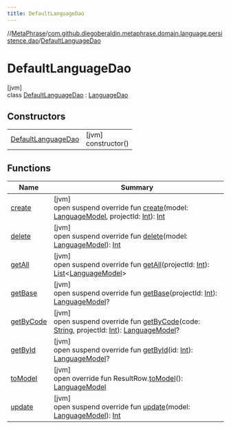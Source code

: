 ```yaml
---
title: DefaultLanguageDao
---
```

//[MetaPhrase](../../../index.html)/[com.github.diegoberaldin.metaphrase.domain.language.persistence.dao](../index.html)/[DefaultLanguageDao](index.html)



# DefaultLanguageDao



[jvm]\
class [DefaultLanguageDao](index.html) : [LanguageDao](../-language-dao/index.html)



## Constructors


| | |
|---|---|
| [DefaultLanguageDao](-default-language-dao.html) | [jvm]<br>constructor() |


## Functions


| Name | Summary |
|---|---|
| [create](create.html) | [jvm]<br>open suspend override fun [create](create.html)(model: [LanguageModel](../../com.github.diegoberaldin.metaphrase.domain.language.data/-language-model/index.html), projectId: [Int](https://kotlinlang.org/api/latest/jvm/stdlib/kotlin/-int/index.html)): [Int](https://kotlinlang.org/api/latest/jvm/stdlib/kotlin/-int/index.html) |
| [delete](delete.html) | [jvm]<br>open suspend override fun [delete](delete.html)(model: [LanguageModel](../../com.github.diegoberaldin.metaphrase.domain.language.data/-language-model/index.html)): [Int](https://kotlinlang.org/api/latest/jvm/stdlib/kotlin/-int/index.html) |
| [getAll](get-all.html) | [jvm]<br>open suspend override fun [getAll](get-all.html)(projectId: [Int](https://kotlinlang.org/api/latest/jvm/stdlib/kotlin/-int/index.html)): [List](https://kotlinlang.org/api/latest/jvm/stdlib/kotlin.collections/-list/index.html)&lt;[LanguageModel](../../com.github.diegoberaldin.metaphrase.domain.language.data/-language-model/index.html)&gt; |
| [getBase](get-base.html) | [jvm]<br>open suspend override fun [getBase](get-base.html)(projectId: [Int](https://kotlinlang.org/api/latest/jvm/stdlib/kotlin/-int/index.html)): [LanguageModel](../../com.github.diegoberaldin.metaphrase.domain.language.data/-language-model/index.html)? |
| [getByCode](get-by-code.html) | [jvm]<br>open suspend override fun [getByCode](get-by-code.html)(code: [String](https://kotlinlang.org/api/latest/jvm/stdlib/kotlin/-string/index.html), projectId: [Int](https://kotlinlang.org/api/latest/jvm/stdlib/kotlin/-int/index.html)): [LanguageModel](../../com.github.diegoberaldin.metaphrase.domain.language.data/-language-model/index.html)? |
| [getById](get-by-id.html) | [jvm]<br>open suspend override fun [getById](get-by-id.html)(id: [Int](https://kotlinlang.org/api/latest/jvm/stdlib/kotlin/-int/index.html)): [LanguageModel](../../com.github.diegoberaldin.metaphrase.domain.language.data/-language-model/index.html)? |
| [toModel](to-model.html) | [jvm]<br>open override fun ResultRow.[toModel](to-model.html)(): [LanguageModel](../../com.github.diegoberaldin.metaphrase.domain.language.data/-language-model/index.html) |
| [update](update.html) | [jvm]<br>open suspend override fun [update](update.html)(model: [LanguageModel](../../com.github.diegoberaldin.metaphrase.domain.language.data/-language-model/index.html)): [Int](https://kotlinlang.org/api/latest/jvm/stdlib/kotlin/-int/index.html) |

